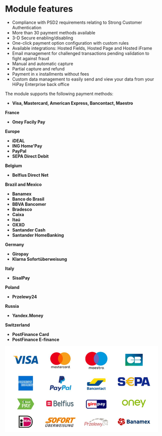 # Module features

* Compliance with PSD2 requirements relating to Strong Customer Authentication
* More than 30 payment methods available
* 3-D Secure enabling/disabling
* One-click payment option configuration with custom rules
* Available integrations: Hosted Fields, Hosted Page and Hosted iFrame
* Email management for challenged transactions pending validation to fight against fraud
* Manual and automatic capture
* Partial capture and refund
* Payment in x installments without fees
* Custom data management to easily send and view your data from your HiPay Enterprise back office

The module supports the following payment methods:

 * **Visa, Mastercard, American Express, Bancontact, Maestro**

**France**

 * **Oney Facily Pay**

**Europe**

 * **iDEAL**
 * **ING Home'Pay**
 * **PayPal**
 * **SEPA Direct Debit**

**Belgium**

  * **Belfius Direct Net**
  
 **Brazil and Mexico**

 * **Banamex**
 * **Banco do Brasil**
 * **BBVA Bancomer**
 * **Bradesco**
 * **Caixa**
 * **Itaú**
 * **OXXO**
 * **Santander Cash**
 * **Santander HomeBanking**

**Germany**

 * **Giropay**
 * **Klarna Sofortüberweisung**

**Italy**

  * **SisalPay**

 **Poland**
 * **Przelewy24**

**Russia**
 * **Yandex.Money**
 
 **Switzerland**

 * **PostFinance Card**
 * **PostFinance E-finance**


 ![magento connect](images/PaymentMethods.jpg)


